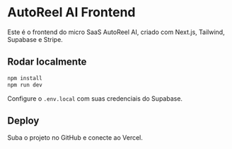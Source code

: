 
# AutoReel AI Frontend

Este é o frontend do micro SaaS AutoReel AI, criado com Next.js, Tailwind, Supabase e Stripe.

## Rodar localmente

```bash
npm install
npm run dev
```

Configure o `.env.local` com suas credenciais do Supabase.

## Deploy

Suba o projeto no GitHub e conecte ao Vercel.
